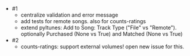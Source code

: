 - #1
  - centralize validation and error message
  - add tests for remote songs. also for counts-ratings
  - extend pyItunes: Add to Song: Track Type ("File" vs "Remote"). optionally Purchased (None vs True) and Matched (None vs True)
- #2
  - counts-ratings: support external volumes! open new issue for this.
